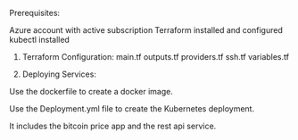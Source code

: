 Prerequisites:

Azure account with active subscription
Terraform installed and configured
kubectl installed

1. Terraform Configuration:
main.tf
outputs.tf
providers.tf
ssh.tf
variables.tf

2. Deploying Services:

Use the dockerfile to create a docker image.

Use the Deployment.yml file to create the Kubernetes deployment.

It includes the bitcoin price app and the rest api service.
